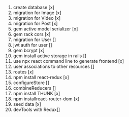 1. create database [x]
2. migration for Image [x]
3. migration for Video [x]
4. migration for Post [x]
5. gem active model serializer [x]
6. gem rack cors [x]
7. migration for User []
8. jwt auth for user []
9. gem bcrypt [x]
10. gem install active storage in rails []
11. use npx react command line to generate frontend [x]
12. user associations to other resources []
13. routes [x]
14. npm install react-redux [x]
15. configureStore []
16. combineReducers []
17. npm install THUNK [x]
18. npm installreact-router-dom [x]
19. seed data [x]
20. devTools with Redux[]